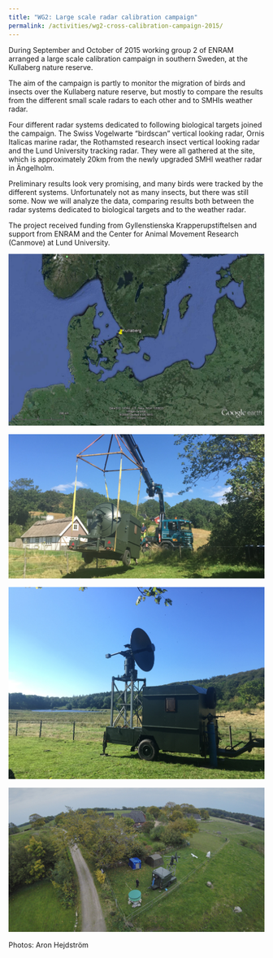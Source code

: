 ```yaml
---
title: "WG2: Large scale radar calibration campaign"
permalink: /activities/wg2-cross-calibration-campaign-2015/
---
```


During September and October of 2015 working group 2 of ENRAM arranged a large scale calibration campaign in southern Sweden, at the Kullaberg nature reserve.

The aim of the campaign is partly to monitor the migration of birds and insects over the Kullaberg nature reserve, but mostly to compare the results from the different small scale radars to each other and to SMHIs weather radar.

Four different radar systems dedicated to following biological targets joined the campaign. The Swiss Vogelwarte “birdscan” vertical looking radar, Ornis Italicas marine radar, the Rothamsted research insect vertical looking radar and the Lund University tracking radar. They were all gathered at the site, which is approximately 20km from the newly upgraded SMHI weather radar in Ängelholm.

Preliminary results look very promising, and many birds were tracked by the different systems. Unfortunately not as many insects, but there was still some. Now we will analyze the data, comparing results both between the radar systems dedicated to biological targets and to the weather radar.

The project received funding from Gyllenstienska Krapperupstiftelsen and support from ENRAM and the Center for Animal Movement Research (Canmove) at Lund University.

![map showing kullaberg](/assets/images/kullaberg.jpg)

![radar setup](/assets/images/Photo-2015-08-17-14-28-15.jpg)

![radar setup](/assets/images/Photo-2015-08-17-16-32-57_sm.jpg)

![radar setup](/assets/images/AHP-23534_small.jpg)

Photos: Aron Hejdström
